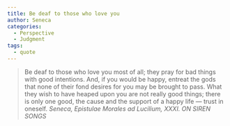 ```yaml
---
title: Be deaf to those who love you
author: Seneca
categories:
  - Perspective
  - Judgment
tags:
  - quote
---
```


> Be deaf to those who love you most of all; they pray for bad things with good intentions. And, if you would be happy, entreat the gods that none of their fond desires for you may be brought to pass. What they wish to have heaped upon you are not really good things; there is only one good, the cause and the support of a happy life — trust in oneself.
> <cite>Seneca, Epistulae Morales ad Lucilium, XXXI. ON SIREN SONGS</cite>


